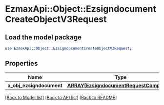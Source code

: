 # EzmaxApi::Object::EzsigndocumentCreateObjectV3Request

## Load the model package
```perl
use EzmaxApi::Object::EzsigndocumentCreateObjectV3Request;
```

## Properties
Name | Type | Description | Notes
------------ | ------------- | ------------- | -------------
**a_obj_ezsigndocument** | [**ARRAY[EzsigndocumentRequestCompound]**](EzsigndocumentRequestCompound.md) |  | 

[[Back to Model list]](../README.md#documentation-for-models) [[Back to API list]](../README.md#documentation-for-api-endpoints) [[Back to README]](../README.md)


